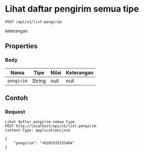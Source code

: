 # Lihat daftar pengirim semua tipe
```http
POST /api/v1/list-pengirim
```
keterangan
## Properties
### Body
Nama | Tipe | Nilai | Keterangan
--- | --- | --- | ---
<code>pengirim</code> | String | null | null

## Contoh

### Request
```http
Lihat daftar pengirim semua tipe
POST http://localhost/api/v1/list-pengirim
Content-Type: application/json

{
    "pengirim": "+6281935155404"
}
```
